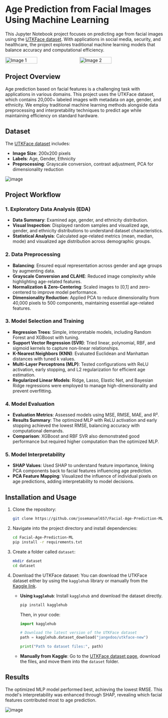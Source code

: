 # Age Prediction from Facial Images Using Machine Learning

This Jupyter Notebook project focuses on predicting age from facial images using the [UTKFace dataset](https://www.kaggle.com/datasets/jangedoo/utkface-new). With applications in social media, security, and healthcare, the project explores traditional machine learning models that balance accuracy and computational efficiency.


<div style="display: flex; flex-direction: row;">
    <img src="https://github.com/user-attachments/assets/840b6949-a406-4c12-a7e1-9634a5743a50" alt="Image 1" width="45%" style="margin-right: 10px;"/>
    <img src="https://github.com/user-attachments/assets/fc8ad0cd-5c6e-407b-9f30-dd4b1bfe8b3d" alt="Image 2" width="45%"/>
</div>

## Project Overview
Age prediction based on facial features is a challenging task with applications in various domains. This project uses the UTKFace dataset, which contains 20,000+ labeled images with metadata on age, gender, and ethnicity. We employ traditional machine learning methods alongside data preprocessing and interpretability techniques to predict age while maintaining efficiency on standard hardware.

## Dataset
The [UTKFace dataset](https://www.kaggle.com/jangedoo/utkface-new) includes:
- **Image Size**: 200x200 pixels
- **Labels**: Age, Gender, Ethnicity
- **Preprocessing**: Grayscale conversion, contrast adjustment, PCA for dimensionality reduction

![image](https://github.com/user-attachments/assets/f0979f99-fe24-4ed6-b533-54c817200186)

## Project Workflow

### 1. Exploratory Data Analysis (EDA)
   - **Data Summary**: Examined age, gender, and ethnicity distribution.
   - **Visual Inspection**: Displayed random samples and visualized age, gender, and ethnicity distributions to understand dataset characteristics.
   - **Statistical Analysis**: Calculated age-related metrics (mean, median, mode) and visualized age distribution across demographic groups.

### 2. Data Preprocessing
   - **Balancing**: Ensured equal representation across gender and age groups by augmenting data.
   - **Grayscale Conversion and CLAHE**: Reduced image complexity while highlighting age-related features.
   - **Normalization & Zero-Centering**: Scaled images to [0,1] and zero-centered to improve model performance.
   - **Dimensionality Reduction**: Applied PCA to reduce dimensionality from 40,000 pixels to 500 components, maintaining essential age-related features.

### 3. Model Selection and Training
   - **Regression Trees**: Simple, interpretable models, including Random Forest and XGBoost with tuning.
   - **Support Vector Regression (SVR)**: Tried linear, polynomial, RBF, and sigmoid kernels to capture non-linear relationships.
   - **K-Nearest Neighbors (KNN)**: Evaluated Euclidean and Manhattan distances with tuned k values.
   - **Multi-Layer Perceptrons (MLP)**: Tested configurations with ReLU activation, early stopping, and L2 regularization for efficient age estimation.
   - **Regularized Linear Models**: Ridge, Lasso, Elastic Net, and Bayesian Ridge regressions were employed to manage high-dimensionality and prevent overfitting.

### 4. Model Evaluation
   - **Evaluation Metrics**: Assessed models using MSE, RMSE, MAE, and R².
   - **Results Summary**: The optimized MLP with ReLU activation and early stopping achieved the lowest RMSE, balancing accuracy with computational demands.
   - **Comparison**: XGBoost and RBF SVR also demonstrated good performance but required higher computation than the optimized MLP.

### 5. Model Interpretability
   - **SHAP Values**: Used SHAP to understand feature importance, linking PCA components back to facial features influencing age prediction.
   - **PCA Feature Mapping**: Visualized the influence of individual pixels on age predictions, adding interpretability to model decisions.

## Installation and Usage

1. Clone the repository:
   ```bash
   git clone https://github.com/josemanuel657/Facial-Age-Prediction-ML.git
   ```

2. Navigate into the project directory and install dependencies:
   ```bash
   cd Facial-Age-Prediction-ML
   pip install -r requirements.txt
   ```

3. Create a folder called `dataset`:
   ```bash
   mkdir dataset
   cd dataset
   ```

4. Download the UTKFace dataset:
   You can download the UTKFace dataset either by using the `kagglehub` library or manually from the [Kaggle link](https://www.kaggle.com/datasets/jangedoo/utkface-new).
   
   - **Using `kagglehub`**: Install `kagglehub` and download the dataset directly.
     ```bash
     pip install kagglehub
     ```

     Then, in your code:
     ```python
     import kagglehub

     # Download the latest version of the UTKFace dataset
     path = kagglehub.dataset_download("jangedoo/utkface-new")

     print("Path to dataset files:", path)
     ```

   - **Manually from Kaggle**: Go to the [UTKFace dataset page](https://www.kaggle.com/datasets/jangedoo/utkface-new), download the files, and move them into the `dataset` folder.

## Results
The optimized MLP model performed best, achieving the lowest RMSE. This model's interpretability was enhanced through SHAP, revealing which facial features contributed most to age prediction.

![image](https://github.com/user-attachments/assets/0db60c63-3024-4c4d-9c33-195e51d60a32)
